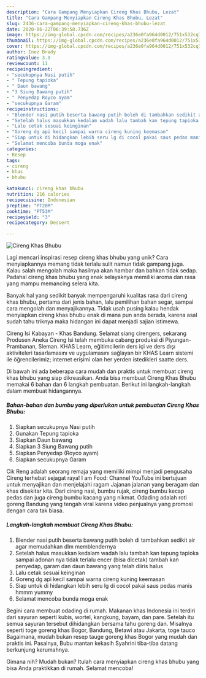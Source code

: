 ```yaml
---
description: "Cara Gampang Menyiapkan Cireng Khas Bhubu, Lezat"
title: "Cara Gampang Menyiapkan Cireng Khas Bhubu, Lezat"
slug: 2436-cara-gampang-menyiapkan-cireng-khas-bhubu-lezat
date: 2020-06-22T06:39:58.736Z
image: https://img-global.cpcdn.com/recipes/a236e0fa964d0012/751x532cq70/cireng-khas-bhubu-foto-resep-utama.jpg
thumbnail: https://img-global.cpcdn.com/recipes/a236e0fa964d0012/751x532cq70/cireng-khas-bhubu-foto-resep-utama.jpg
cover: https://img-global.cpcdn.com/recipes/a236e0fa964d0012/751x532cq70/cireng-khas-bhubu-foto-resep-utama.jpg
author: Inez Brady
ratingvalue: 3.9
reviewcount: 11
recipeingredient:
- "secukupnya Nasi putih"
- " Tepung tapioka"
- " Daun bawang"
- "3 Siung Bawang putih"
- " Penyedap Royco ayam"
- "secukupnya Garam"
recipeinstructions:
- "Blender nasi putih beserta bawang putih boleh di tambahkan sedikit air agar memudahkan dlm memblendernya"
- "Setelah halus masukkan kedalam wadah lalu tambah kan tepung tapioka sampai adonan nya tidak terlalu encer (bisa dicetak) tambah kan penyedap, garam dan daun bawang yang telah diiris halus"
- "Lalu cetak sesuai keinginan"
- "Goreng dg api kecil sampai warna cireng kuning keemasan"
- "Siap untuk di hidangkan lebih seru lg di cocol pakai saus pedas manis hmmm yummy"
- "Selamat mencoba bunda moga enak"
categories:
- Resep
tags:
- cireng
- khas
- bhubu

katakunci: cireng khas bhubu 
nutrition: 216 calories
recipecuisine: Indonesian
preptime: "PT20M"
cooktime: "PT53M"
recipeyield: "3"
recipecategory: Dessert

---
```



![Cireng Khas Bhubu](https://img-global.cpcdn.com/recipes/a236e0fa964d0012/751x532cq70/cireng-khas-bhubu-foto-resep-utama.jpg)

Lagi mencari inspirasi resep cireng khas bhubu yang unik? Cara menyiapkannya memang tidak terlalu sulit namun tidak gampang juga. Kalau salah mengolah maka hasilnya akan hambar dan bahkan tidak sedap. Padahal cireng khas bhubu yang enak selayaknya memiliki aroma dan rasa yang mampu memancing selera kita.

Banyak hal yang sedikit banyak mempengaruhi kualitas rasa dari cireng khas bhubu, pertama dari jenis bahan, lalu pemilihan bahan segar, sampai cara mengolah dan menyajikannya. Tidak usah pusing kalau hendak menyiapkan cireng khas bhubu enak di mana pun anda berada, karena asal sudah tahu triknya maka hidangan ini dapat menjadi sajian istimewa.

Cireng Isi Kabayan - Khas Bandung. Selamat siang cirengers, sekarang Produsen Aneka Cireng Isi telah membuka cabang produksi di Piyungan-Prambanan, Sleman. KHAS Learn, eğitimcilerin ders içi ve ders dışı aktiviteleri tasarlamasını ve uygulamasını sağlayan bir KHAS Learn sistemi ile öğrencilerimiz; internet erişimi olan her yerden istedikleri saatte ders.


Di bawah ini ada beberapa cara mudah dan praktis untuk membuat cireng khas bhubu yang siap dikreasikan. Anda bisa membuat Cireng Khas Bhubu memakai 6 bahan dan 6 langkah pembuatan. Berikut ini langkah-langkah dalam membuat hidangannya.

<!--inarticleads1-->

##### Bahan-bahan dan bumbu yang diperlukan untuk pembuatan Cireng Khas Bhubu:

1. Siapkan secukupnya Nasi putih
1. Gunakan  Tepung tapioka
1. Siapkan  Daun bawang
1. Siapkan 3 Siung Bawang putih
1. Siapkan  Penyedap (Royco ayam)
1. Siapkan secukupnya Garam


Cik Reng adalah seorang remaja yang memiliki mimpi menjadi pengusaha Cireng terhebat sejagat raya! I am Food: Channel YouTube ini bertujuan untuk menyajikan dan menjelajahi ragam Jajanan jalanan yang beragam dan khas disekitar kita. Dari cireng nasi, bumbu rujak, cireng bumbu kecap pedas dan juga cireng bumbu kacang yang nikmat. Odading adalah roti goreng Bandung yang tengah viral karena video penjualnya yang promosi dengan cara tak biasa. 

<!--inarticleads2-->

##### Langkah-langkah membuat Cireng Khas Bhubu:

1. Blender nasi putih beserta bawang putih boleh di tambahkan sedikit air agar memudahkan dlm memblendernya
1. Setelah halus masukkan kedalam wadah lalu tambah kan tepung tapioka sampai adonan nya tidak terlalu encer (bisa dicetak) tambah kan penyedap, garam dan daun bawang yang telah diiris halus
1. Lalu cetak sesuai keinginan
1. Goreng dg api kecil sampai warna cireng kuning keemasan
1. Siap untuk di hidangkan lebih seru lg di cocol pakai saus pedas manis hmmm yummy
1. Selamat mencoba bunda moga enak


Begini cara membuat odading di rumah. Makanan khas Indonesia ini terdiri dari sayuran seperti kubis, wortel, kangkung, bayam, dan pare. Setelah itu semua sayuran tersebut dihidangkan bersama tahu goreng dan. Misalnya seperti toge goreng khas Bogor, Bandung, Betawi atau Jakarta, toge tauco Bagaimana, mudah bukan resep tauge goreng khas Bogor yang mudah dan praktis ini. Pasalnya, Bubu mantan kekasih Syahrini tiba-tiba datang berkunjung kerumahnya. 

Gimana nih? Mudah bukan? Itulah cara menyiapkan cireng khas bhubu yang bisa Anda praktikkan di rumah. Selamat mencoba!
